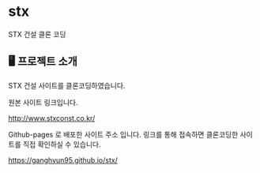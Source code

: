# stx
STX 건설 클론 코딩

## 🖥️ 프로젝트 소개

STX 건설 사이트를 클론코딩하였습니다.

원본 사이트 링크입니다.

http://www.stxconst.co.kr/

Github-pages 로 배포한 사이트 주소 입니다. 링크를 통해 접속하면 클론코딩한 사이트를 직접 확인하실 수 있습니다.

https://ganghyun95.github.io/stx/

